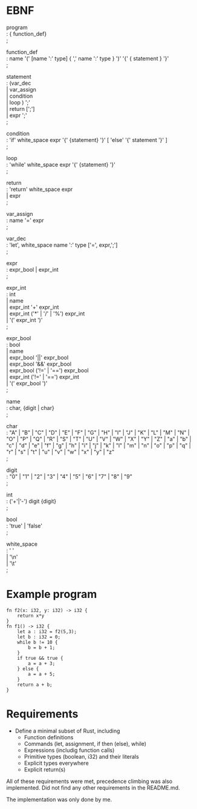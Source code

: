 # EBNF

program\
: { function_def}\
;

function_def\
: name '(' [name ':' type] { ',' name ':' type } ')' '{' { statement } '}'\
;

statement\
: (var_dec\
| var_assign\
| condition\
| loop ) ';'\
| return [';']\
| expr ';'\
;

condition\
: 'if' white_space expr '{' {statement} '}' [ 'else' '{' statement '}' ]\
;

loop\
: 'while' white_space expr '{' {statement} '}'\
;

return\
: 'return' white_space expr\
| expr\
;

var_assign\
: name '=' expr\
;

var_dec\
: 'let', white_space name ':' type ['=', expr,';']\
;

expr \
: expr_bool | expr_int\
;

expr_int \
: int\
| name\
| expr_int '+' expr_int\
| expr_int ('*' | '/' | '%') expr_int\
| '(' expr_int ')'\
;

expr_bool \
: bool\
| name\
| expr_bool '||' expr_bool\
| expr_bool '&&' expr_bool\
| expr_bool ('!=' | '==') expr_bool\
| expr_int ('!=' | '==') expr_int\
| '(' expr_bool ')'\
;

name\
: char, {digit | char}\
;

char\
: "A" | "B" | "C" | "D" | "E" | "F" | "G"
| "H" | "I" | "J" | "K" | "L" | "M" | "N"
| "O" | "P" | "Q" | "R" | "S" | "T" | "U"
| "V" | "W" | "X" | "Y" | "Z" | "a" | "b"
| "c" | "d" | "e" | "f" | "g" | "h" | "i"
| "j" | "k" | "l" | "m" | "n" | "o" | "p"
| "q" | "r" | "s" | "t" | "u" | "v" | "w"
| "x" | "y" | "z"\
;

digit\
:
"0" | "1" | "2" | "3" | "4" | "5" | "6" | "7" | "8" | "9"\
;

int\
: ('+'|'-') digit {digit}\
;


bool\
: 'true' | 'false'\
;

white_space\
: ' \'\
| '\n'\
| '\t'\
;


# Example program
```
fn f2(x: i32, y: i32) -> i32 {
    return x*y
}
fn f1() -> i32 {
    let a : i32 = f2(5,3);
    let b : i32 = 0;
    while b != 10 {
        b = b + 1;
    }
    if true && true {
        a = a + 3;
    } else {
        a = a + 5;
    }
    return a + b;
}
```

# Requirements

- Define a minimal subset of Rust, including 
  - Function definitions
  - Commands (let, assignment, if then (else), while)
  - Expressions (includig function calls)
  - Primitive types (boolean, i32) and their literals
  - Explicit types everywhere
  - Explicit return(s)

All of these requirements were met, precedence climbing was also implemented. Did not find any other requirements in the README.md.

The implementation was only done by me.
